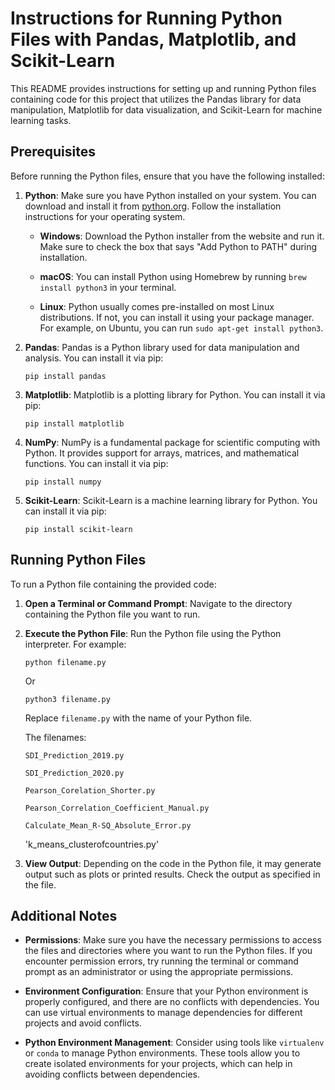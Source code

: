 # Instructions for Running Python Files with Pandas, Matplotlib, and Scikit-Learn

This README provides instructions for setting up and running Python files containing code for this project that utilizes the Pandas library for data manipulation, Matplotlib for data visualization, and Scikit-Learn for machine learning tasks.

## Prerequisites

Before running the Python files, ensure that you have the following installed:

1. **Python**: Make sure you have Python installed on your system. You can download and install it from [python.org](https://www.python.org/downloads/). Follow the installation instructions for your operating system.

   - **Windows**: Download the Python installer from the website and run it. Make sure to check the box that says "Add Python to PATH" during installation.
   
   - **macOS**: You can install Python using Homebrew by running `brew install python3` in your terminal.
   
   - **Linux**: Python usually comes pre-installed on most Linux distributions. If not, you can install it using your package manager. For example, on Ubuntu, you can run `sudo apt-get install python3`.

2. **Pandas**: Pandas is a Python library used for data manipulation and analysis. You can install it via pip:
    ```
    pip install pandas
    ```

3. **Matplotlib**: Matplotlib is a plotting library for Python. You can install it via pip:
    ```
    pip install matplotlib
    ```

4. **NumPy**: NumPy is a fundamental package for scientific computing with Python. It provides support for arrays, matrices, and mathematical functions. You can install it via pip:
    ```
    pip install numpy
    ```

5. **Scikit-Learn**: Scikit-Learn is a machine learning library for Python. You can install it via pip:
    ```
    pip install scikit-learn
    ```

## Running Python Files

To run a Python file containing the provided code:

1. **Open a Terminal or Command Prompt**: Navigate to the directory containing the Python file you want to run.

2. **Execute the Python File**: Run the Python file using the Python interpreter. For example:
    ```
    python filename.py
    ```
    Or
    ```
    python3 filename.py
    ```
    Replace `filename.py` with the name of your Python file.

    The filenames: 

    `SDI_Prediction_2019.py`

    `SDI_Prediction_2020.py`

    `Pearson_Corelation_Shorter.py`

    `Pearson_Correlation_Coefficient_Manual.py`

    `Calculate_Mean_R-SQ_Absolute_Error.py`

    'k_means_clusterofcountries.py'


4. **View Output**: Depending on the code in the Python file, it may generate output such as plots or printed results. Check the output as specified in the file.

## Additional Notes

- **Permissions**: Make sure you have the necessary permissions to access the files and directories where you want to run the Python files. If you encounter permission errors, try running the terminal or command prompt as an administrator or using the appropriate permissions.

- **Environment Configuration**: Ensure that your Python environment is properly configured, and there are no conflicts with dependencies. You can use virtual environments to manage dependencies for different projects and avoid conflicts.

- **Python Environment Management**: Consider using tools like `virtualenv` or `conda` to manage Python environments. These tools allow you to create isolated environments for your projects, which can help in avoiding conflicts between dependencies.

